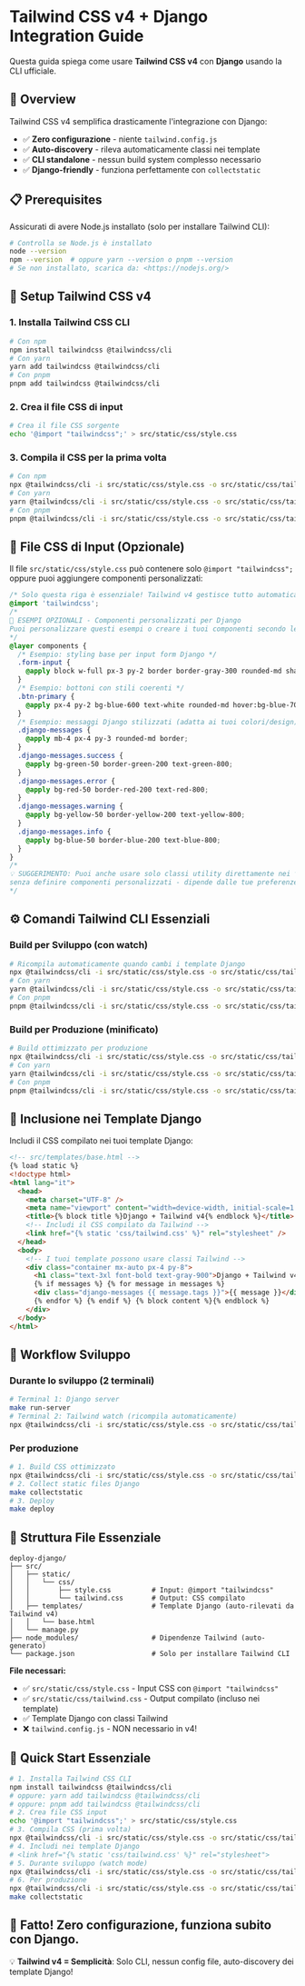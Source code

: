 # Tailwind CSS v4 + Django Integration Guide

Questa guida spiega come usare **Tailwind CSS v4** con **Django** usando la CLI ufficiale.

## 🎯 Overview

Tailwind CSS v4 semplifica drasticamente l'integrazione con Django:

- ✅ **Zero configurazione** - niente `tailwind.config.js`
- ✅ **Auto-discovery** - rileva automaticamente classi nei template
- ✅ **CLI standalone** - nessun build system complesso necessario
- ✅ **Django-friendly** - funziona perfettamente con `collectstatic`

## 📋 Prerequisites

Assicurati di avere Node.js installato (solo per installare Tailwind CLI):

```bash
# Controlla se Node.js è installato
node --version
npm --version  # oppure yarn --version o pnpm --version
# Se non installato, scarica da: <https://nodejs.org/>
```

## 🚀 Setup Tailwind CSS v4

### 1. Installa Tailwind CSS CLI

```bash
# Con npm
npm install tailwindcss @tailwindcss/cli
# Con yarn
yarn add tailwindcss @tailwindcss/cli
# Con pnpm
pnpm add tailwindcss @tailwindcss/cli
```

### 2. Crea il file CSS di input

```bash
# Crea il file CSS sorgente
echo '@import "tailwindcss";' > src/static/css/style.css
```

### 3. Compila il CSS per la prima volta

```bash
# Con npm
npx @tailwindcss/cli -i src/static/css/style.css -o src/static/css/tailwind.css --minify
# Con yarn
yarn @tailwindcss/cli -i src/static/css/style.css -o src/static/css/tailwind.css --minify
# Con pnpm
pnpm @tailwindcss/cli -i src/static/css/style.css -o src/static/css/tailwind.css --minify
```

## 🎨 File CSS di Input (Opzionale)

Il file `src/static/css/style.css` può contenere solo `@import "tailwindcss";` oppure puoi
aggiungere componenti personalizzati:

```css
/* Solo questa riga è essenziale! Tailwind v4 gestisce tutto automaticamente */
@import 'tailwindcss';
/*
🎯 ESEMPI OPZIONALI - Componenti personalizzati per Django
Puoi personalizzare questi esempi o creare i tuoi componenti secondo le tue necessità
*/
@layer components {
  /* Esempio: styling base per input form Django */
  .form-input {
    @apply block w-full px-3 py-2 border border-gray-300 rounded-md shadow-sm focus:outline-none focus:ring-blue-500 focus:border-blue-500;
  }
  /* Esempio: bottoni con stili coerenti */
  .btn-primary {
    @apply px-4 py-2 bg-blue-600 text-white rounded-md hover:bg-blue-700 focus:outline-none focus:ring-2 focus:ring-blue-500;
  }
  /* Esempio: messaggi Django stilizzati (adatta ai tuoi colori/design) */
  .django-messages {
    @apply mb-4 px-4 py-3 rounded-md border;
  }
  .django-messages.success {
    @apply bg-green-50 border-green-200 text-green-800;
  }
  .django-messages.error {
    @apply bg-red-50 border-red-200 text-red-800;
  }
  .django-messages.warning {
    @apply bg-yellow-50 border-yellow-200 text-yellow-800;
  }
  .django-messages.info {
    @apply bg-blue-50 border-blue-200 text-blue-800;
  }
}
/*
💡 SUGGERIMENTO: Puoi anche usare solo classi utility direttamente nei template
senza definire componenti personalizzati - dipende dalle tue preferenze!
*/
```

## ⚙️ Comandi Tailwind CLI Essenziali

### Build per Sviluppo (con watch)

```bash
# Ricompila automaticamente quando cambi i template Django
npx @tailwindcss/cli -i src/static/css/style.css -o src/static/css/tailwind.css --watch
# Con yarn
yarn @tailwindcss/cli -i src/static/css/style.css -o src/static/css/tailwind.css --watch
# Con pnpm
pnpm @tailwindcss/cli -i src/static/css/style.css -o src/static/css/tailwind.css --watch
```

### Build per Produzione (minificato)

```bash
# Build ottimizzato per produzione
npx @tailwindcss/cli -i src/static/css/style.css -o src/static/css/tailwind.css --minify
# Con yarn
yarn @tailwindcss/cli -i src/static/css/style.css -o src/static/css/tailwind.css --minify
# Con pnpm
pnpm @tailwindcss/cli -i src/static/css/style.css -o src/static/css/tailwind.css --minify
```

## 🔗 Inclusione nei Template Django

Includi il CSS compilato nei tuoi template Django:

```html
<!-- src/templates/base.html -->
{% load static %}
<!doctype html>
<html lang="it">
  <head>
    <meta charset="UTF-8" />
    <meta name="viewport" content="width=device-width, initial-scale=1.0" />
    <title>{% block title %}Django + Tailwind v4{% endblock %}</title>
    <!-- Includi il CSS compilato da Tailwind -->
    <link href="{% static 'css/tailwind.css' %}" rel="stylesheet" />
  </head>
  <body>
    <!-- I tuoi template possono usare classi Tailwind -->
    <div class="container mx-auto px-4 py-8">
      <h1 class="text-3xl font-bold text-gray-900">Django + Tailwind v4</h1>
      {% if messages %} {% for message in messages %}
      <div class="django-messages {{ message.tags }}">{{ message }}</div>
      {% endfor %} {% endif %} {% block content %}{% endblock %}
    </div>
  </body>
</html>
```

## 🔄 Workflow Sviluppo

### Durante lo sviluppo (2 terminali)

```bash
# Terminal 1: Django server
make run-server
# Terminal 2: Tailwind watch (ricompila automaticamente)
npx @tailwindcss/cli -i src/static/css/style.css -o src/static/css/tailwind.css --watch
```

### Per produzione

```bash
# 1. Build CSS ottimizzato
npx @tailwindcss/cli -i src/static/css/style.css -o src/static/css/tailwind.css --minify
# 2. Collect static files Django
make collectstatic
# 3. Deploy
make deploy
```

## 📁 Struttura File Essenziale

```
deploy-django/
├── src/
│   ├── static/
│   │   └── css/
│   │       ├── style.css          # Input: @import "tailwindcss"
│   │       └── tailwind.css       # Output: CSS compilato
│   ├── templates/                 # Template Django (auto-rilevati da Tailwind v4)
│   │   └── base.html
│   └── manage.py
├── node_modules/                  # Dipendenze Tailwind (auto-generato)
└── package.json                   # Solo per installare Tailwind CLI
```

**File necessari:**

- ✅ `src/static/css/style.css` - Input CSS con `@import "tailwindcss"`
- ✅ `src/static/css/tailwind.css` - Output compilato (incluso nei template)
- ✅ Template Django con classi Tailwind
- ❌ `tailwind.config.js` - NON necessario in v4!

## 🚀 Quick Start Essenziale

```bash
# 1. Installa Tailwind CSS CLI
npm install tailwindcss @tailwindcss/cli
# oppure: yarn add tailwindcss @tailwindcss/cli
# oppure: pnpm add tailwindcss @tailwindcss/cli
# 2. Crea file CSS input
echo '@import "tailwindcss";' > src/static/css/style.css
# 3. Compila CSS (prima volta)
npx @tailwindcss/cli -i src/static/css/style.css -o src/static/css/tailwind.css --minify
# 4. Includi nei template Django
# <link href="{% static 'css/tailwind.css' %}" rel="stylesheet">
# 5. Durante sviluppo (watch mode)
npx @tailwindcss/cli -i src/static/css/style.css -o src/static/css/tailwind.css --watch
# 6. Per produzione
npx @tailwindcss/cli -i src/static/css/style.css -o src/static/css/tailwind.css --minify
make collectstatic
```

## **🎯 Fatto! Zero configurazione, funziona subito con Django.**

💡 **Tailwind v4 = Semplicità**: Solo CLI, nessun config file, auto-discovery dei template Django!
